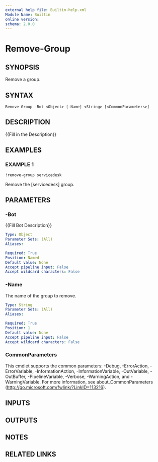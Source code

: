 ```yaml
---
external help file: Builtin-help.xml
Module Name: Builtin
online version:
schema: 2.0.0
---
```


# Remove-Group

## SYNOPSIS
Remove a group.

## SYNTAX

```
Remove-Group -Bot <Object> [-Name] <String> [<CommonParameters>]
```

## DESCRIPTION
{{Fill in the Description}}

## EXAMPLES

### EXAMPLE 1
```
!remove-group servicedesk
```

Remove the \[servicedesk\] group.

## PARAMETERS

### -Bot
{{Fill Bot Description}}

```yaml
Type: Object
Parameter Sets: (All)
Aliases:

Required: True
Position: Named
Default value: None
Accept pipeline input: False
Accept wildcard characters: False
```

### -Name
The name of the group to remove.

```yaml
Type: String
Parameter Sets: (All)
Aliases:

Required: True
Position: 1
Default value: None
Accept pipeline input: False
Accept wildcard characters: False
```

### CommonParameters
This cmdlet supports the common parameters: -Debug, -ErrorAction, -ErrorVariable, -InformationAction, -InformationVariable, -OutVariable, -OutBuffer, -PipelineVariable, -Verbose, -WarningAction, and -WarningVariable.
For more information, see about_CommonParameters (http://go.microsoft.com/fwlink/?LinkID=113216).

## INPUTS

## OUTPUTS

## NOTES

## RELATED LINKS

